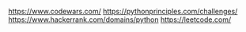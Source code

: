 https://www.codewars.com/
https://pythonprinciples.com/challenges/
https://www.hackerrank.com/domains/python
https://leetcode.com/